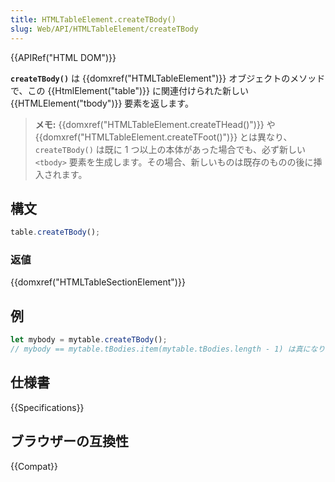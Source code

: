```yaml
---
title: HTMLTableElement.createTBody()
slug: Web/API/HTMLTableElement/createTBody
---
```


{{APIRef("HTML DOM")}}

**`createTBody()`** は {{domxref("HTMLTableElement")}} オブジェクトのメソッドで、この {{HtmlElement("table")}} に関連付けられた新しい {{HTMLElement("tbody")}} 要素を返します。

> **メモ:** {{domxref("HTMLTableElement.createTHead()")}} や {{domxref("HTMLTableElement.createTFoot()")}} とは異なり、 `createTBody()` は既に 1 つ以上の本体があった場合でも、必ず新しい `<tbody>` 要素を生成します。その場合、新しいものは既存のものの後に挿入されます。

## 構文

```js
table.createTBody();
```

### 返値

{{domxref("HTMLTableSectionElement")}}

## 例

```js
let mybody = mytable.createTBody();
// mybody == mytable.tBodies.item(mytable.tBodies.length - 1) は真になります
```

## 仕様書

{{Specifications}}

## ブラウザーの互換性

{{Compat}}
